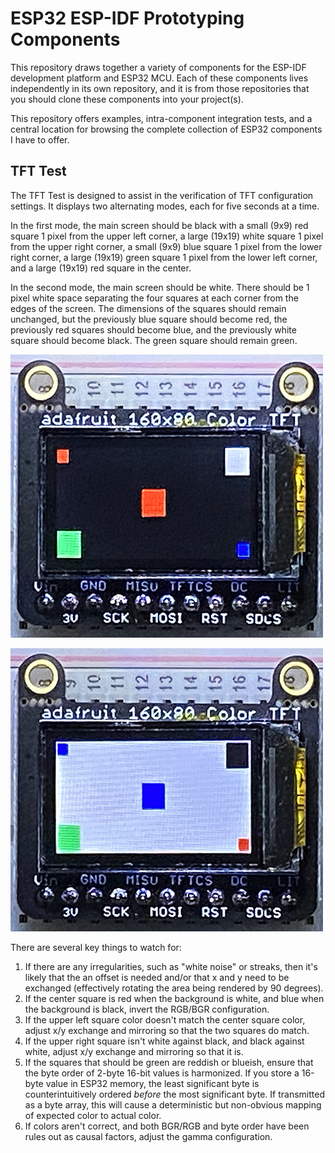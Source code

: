 # ESP32 ESP-IDF Prototyping Components

This repository draws together a variety of components for the ESP-IDF
development platform and ESP32 MCU. Each of these components lives
independently in its own repository, and it is from those repositories
that you should clone these components into your project(s).

This repository offers examples, intra-component integration tests, and
a central location for browsing the complete collection of ESP32
components I have to offer.

## TFT Test

The TFT Test is designed to assist in the verification of TFT configuration
settings. It displays two alternating modes, each for five seconds at a time.

In the first mode, the main screen should be black with a small (9x9) red
square 1 pixel from the upper left corner, a large (19x19) white square 1
pixel from the upper right corner, a small (9x9) blue square 1 pixel from the
lower right corner, a large (19x19) green square 1 pixel from the lower
left corner, and a large (19x19) red square in the center.

In the second mode, the main screen should be white. There should be 1 pixel
white space separating the four squares at each corner from the edges of the
screen. The dimensions of the squares should remain unchanged, but the
previously blue square should become red, the previously red squares should
become blue, and the previously white square should become black. The green
square should remain green.

![Mode 1 Example](https://github.com/mvolk/esp32-idf-components/blob/master/docs/tft_test_mode_1.png)

![Mode 2 Example](https://github.com/mvolk/esp32-idf-components/blob/master/docs/tft_test_mode_2.png)

There are several key things to watch for:

1. If there are any irregularities, such as "white noise" or streaks,
   then it's likely that the an offset is needed and/or that x and y need
   to be exchanged (effectively rotating the area being rendered by 90
   degrees).
2. If the center square is red when the background is white, and blue
   when the background is black, invert the RGB/BGR configuration.
3. If the upper left square color doesn't match the center square color,
   adjust x/y exchange and mirroring so that the two squares do match.
4. If the upper right square isn't white against black, and black against
   white, adjust x/y exchange and mirroring so that it is.
5. If the squares that should be green are reddish or blueish, ensure
   that the byte order of 2-byte 16-bit values is harmonized. If you
   store a 16-byte value in ESP32 memory, the least significant byte
   is counterintuitively ordered _before_ the most significant byte.
   If transmitted as a byte array, this will cause a deterministic
   but non-obvious mapping of expected color to actual color.
6. If colors aren't correct, and both BGR/RGB and byte order have been
   rules out as causal factors, adjust the gamma configuration.
